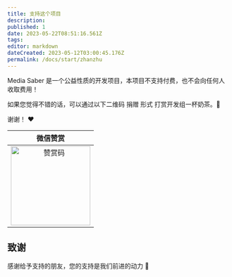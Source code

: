 ```yaml
---
title: 支持这个项目
description:
published: 1
date: 2023-05-22T08:51:16.561Z
tags:
editor: markdown
dateCreated: 2023-05-12T03:00:45.176Z
permalink: /docs/start/zhanzhu
---
```


Media Saber 是一个公益性质的开发项目，本项目不支持付费，也不会向任何人收取费用！

如果您觉得不错的话，可以通过以下二维码 捐赠 形式 打赏开发组一杯奶茶。:tea:

谢谢！ :heart:

| 微信赞赏
| :---: |
| <img :src="$withBase('./images/dd_wechat.jpg')" alt="赞赏码" width=180> |

## 致谢

感谢给予支持的朋友，您的支持是我们前进的动力 🎉

